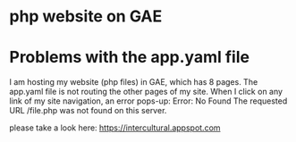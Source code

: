 # php website on GAE
# Problems with the app.yaml file

I am hosting my website (php files) in GAE, which has 8 pages. 
The app.yaml file is not routing the other pages of my site.  When I click on any link of my site navigation, an error pops-up: Error: No Found  The requested URL /file.php was not found on this server.

please take a look here: https://intercultural.appspot.com

